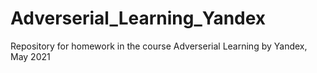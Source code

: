 # Adverserial_Learning_Yandex
Repository for homework in the course Adverserial Learning by Yandex, May 2021
